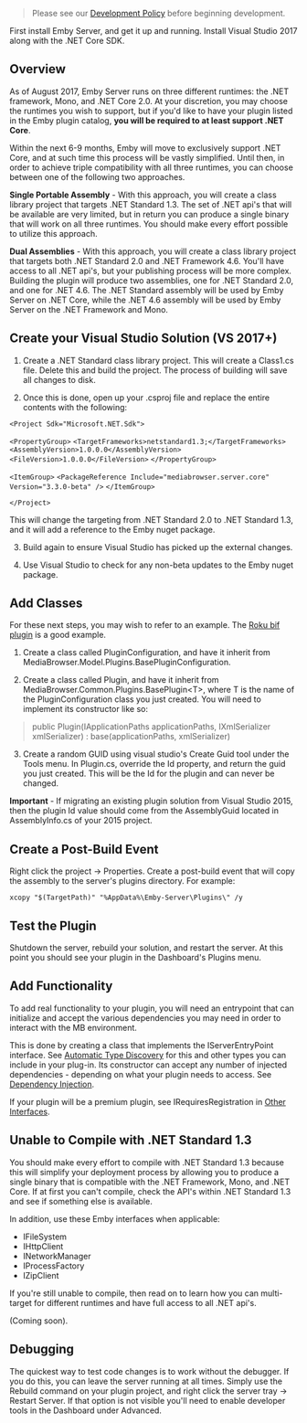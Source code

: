 >Please see our [Development Policy](Development-Policy) before beginning development.

First install Emby Server, and get it up and running. Install Visual Studio 2017 along with the .NET Core SDK.

## Overview
As of August 2017, Emby Server runs on three different runtimes: the .NET framework, Mono, and .NET Core 2.0. At your discretion, you may choose the runtimes you wish to support, but if you'd like to have your plugin listed in the Emby plugin catalog, **you will be required to at least support .NET Core**.

Within the next 6-9 months, Emby will move to exclusively support .NET Core, and at such time this process will be vastly simplified. Until then, in order to achieve triple compatibility with all three runtimes, you can choose between one of the following two approaches.

**Single Portable Assembly** - With this approach, you will create a class library project that targets .NET Standard 1.3. The set of .NET api's that will be available are very limited, but in return you can produce a single binary that will work on all three runtimes. You should make every effort possible to utilize this approach.

**Dual Assemblies** - With this approach, you will create a class library project that targets both .NET Standard 2.0 and .NET Framework 4.6. You'll have access to all .NET api's, but your publishing process will be more complex. Building the plugin will produce two assemblies, one for .NET Standard 2.0, and one for .NET 4.6. The .NET Standard assembly will be used by Emby Server on .NET Core, while the .NET 4.6 assembly will be used by Emby Server on the .NET Framework and Mono.

## Create your Visual Studio Solution (VS 2017+)

1. Create a .NET Standard class library project. This will create a Class1.cs file. Delete this and build the project. The process of building will save all changes to disk.

2. Once this is done, open up your .csproj file and replace the entire contents with the following:

`<Project Sdk="Microsoft.NET.Sdk">`

  `<PropertyGroup>`
    `<TargetFrameworks>netstandard1.3;</TargetFrameworks>`
    `<AssemblyVersion>1.0.0.0</AssemblyVersion>`
    `<FileVersion>1.0.0.0</FileVersion>`
  `</PropertyGroup>`

  `<ItemGroup>`
    `<PackageReference Include="mediabrowser.server.core" Version="3.3.0-beta" />`
  `</ItemGroup>`

`</Project>`

This will change the targeting from .NET Standard 2.0 to .NET Standard 1.3, and it will add a reference to the Emby nuget package. 

3. Build again to ensure Visual Studio has picked up the external changes.

4. Use Visual Studio to check for any non-beta updates to the Emby nuget package.

## Add Classes

For these next steps, you may wish to refer to an example. The [Roku bif plugin](https://github.com/MediaBrowser/roku-bif) is a good example.

1. Create a class called PluginConfiguration, and have it inherit from MediaBrowser.Model.Plugins.BasePluginConfiguration.

2. Create a class called Plugin, and have it inherit from MediaBrowser.Common.Plugins.BasePlugin&lt;T&gt;, where T is the name of the PluginConfiguration class you just created.  You will need to implement its constructor like so:

> public Plugin(IApplicationPaths applicationPaths, IXmlSerializer xmlSerializer) : base(applicationPaths, xmlSerializer)

3. Create a random GUID using visual studio's Create Guid tool under the Tools menu. In Plugin.cs, override the Id property, and return the guid you just created. This will be the Id for the plugin and can never be changed.

**Important** - If migrating an existing plugin solution from Visual Studio 2015, then the plugin Id value should come from the AssemblyGuid located in AssemblyInfo.cs of your 2015 project.

## Create a Post-Build Event

Right click the project -> Properties. Create a post-build event that will copy the assembly to the server's plugins directory. For example:

`xcopy "$(TargetPath)" "%AppData%\Emby-Server\Plugins\" /y`

## Test the Plugin

Shutdown the server, rebuild your solution, and restart the server. At this point you should see your plugin in the Dashboard's Plugins menu.

## Add Functionality

To add real functionality to your plugin, you will need an entrypoint that can initialize and accept the various dependencies you may need in order to interact with the MB environment.

This is done by creating a class that implements the IServerEntryPoint interface.  See [Automatic Type Discovery](Automatic-Type-Discovery) for this and other types you can include in your plug-in. Its constructor can accept any number of injected dependencies - depending on what your plugin needs to access.  See [Dependency Injection](Dependency-Injection).

If your plugin will be a premium plugin, see IRequiresRegistration in [Other Interfaces](Other-Interfaces).

## Unable to Compile with .NET Standard 1.3

You should make every effort to compile with .NET Standard 1.3 because this will simplify your deployment process by allowing you to produce a single binary that is compatible with the .NET Framework, Mono, and .NET Core. If at first you can't compile, check the API's within .NET Standard 1.3 and see if something else is available.

In addition, use these Emby interfaces when applicable:

* IFileSystem
* IHttpClient
* INetworkManager
* IProcessFactory
* IZipClient

If you're still unable to compile, then read on to learn how you can multi-target for different runtimes and have full access to all .NET api's.

(Coming soon).

## Debugging

The quickest way to test code changes is to work without the debugger. If you do this, you can leave the server running at all times. Simply use the Rebuild command on your plugin project, and right click the server tray -> Restart Server. If that option is not visible you'll need to enable developer tools in the Dashboard under Advanced.